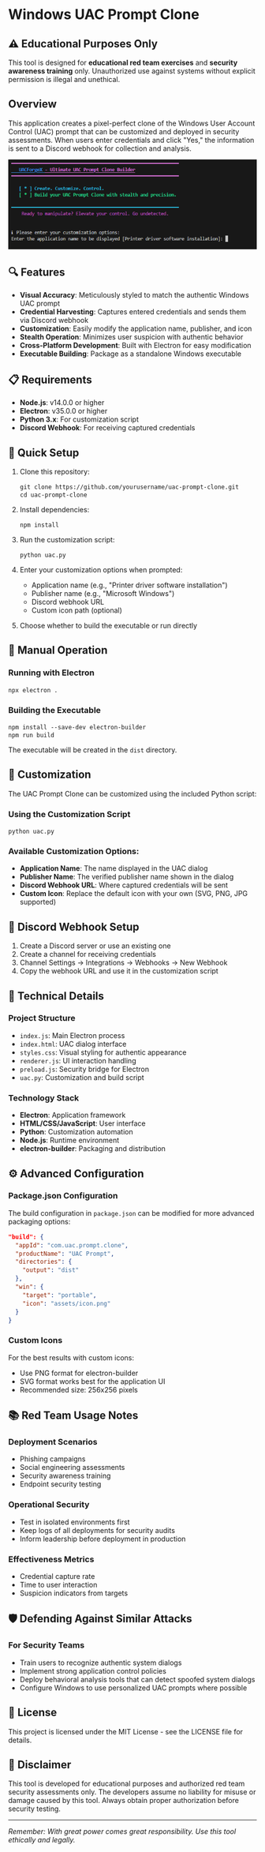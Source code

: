# Windows UAC Prompt Clone

## ⚠️ Educational Purposes Only

This tool is designed for **educational red team exercises** and **security awareness training** only. Unauthorized use against systems without explicit permission is illegal and unethical.

## Overview

This application creates a pixel-perfect clone of the Windows User Account Control (UAC) prompt that can be customized and deployed in security assessments. When users enter credentials and click "Yes," the information is sent to a Discord webhook for collection and analysis.

![UAC Prompt Clone](/Windows-UAC-Prompt.png)

## 🔍 Features

- **Visual Accuracy**: Meticulously styled to match the authentic Windows UAC prompt
- **Credential Harvesting**: Captures entered credentials and sends them via Discord webhook
- **Customization**: Easily modify the application name, publisher, and icon
- **Stealth Operation**: Minimizes user suspicion with authentic behavior
- **Cross-Platform Development**: Built with Electron for easy modification
- **Executable Building**: Package as a standalone Windows executable

## 📋 Requirements

- **Node.js**: v14.0.0 or higher
- **Electron**: v35.0.0 or higher
- **Python 3.x**: For customization script
- **Discord Webhook**: For receiving captured credentials

## 🔧 Quick Setup

1. Clone this repository:
   ```
   git clone https://github.com/yourusername/uac-prompt-clone.git
   cd uac-prompt-clone
   ```

2. Install dependencies:
   ```
   npm install
   ```

3. Run the customization script:
   ```
   python uac.py
   ```

4. Enter your customization options when prompted:
   - Application name (e.g., "Printer driver software installation")
   - Publisher name (e.g., "Microsoft Windows")
   - Discord webhook URL
   - Custom icon path (optional)

5. Choose whether to build the executable or run directly

## 🚀 Manual Operation

### Running with Electron
```
npx electron .
```

### Building the Executable
```
npm install --save-dev electron-builder
npm run build
```

The executable will be created in the `dist` directory.

## 📝 Customization

The UAC Prompt Clone can be customized using the included Python script:

### Using the Customization Script
```
python uac.py
```

### Available Customization Options:
- **Application Name**: The name displayed in the UAC dialog
- **Publisher Name**: The verified publisher name shown in the dialog
- **Discord Webhook URL**: Where captured credentials will be sent
- **Custom Icon**: Replace the default icon with your own (SVG, PNG, JPG supported)

## 📡 Discord Webhook Setup

1. Create a Discord server or use an existing one
2. Create a channel for receiving credentials
3. Channel Settings → Integrations → Webhooks → New Webhook
4. Copy the webhook URL and use it in the customization script

## 🧰 Technical Details

### Project Structure
- `index.js`: Main Electron process
- `index.html`: UAC dialog interface
- `styles.css`: Visual styling for authentic appearance
- `renderer.js`: UI interaction handling
- `preload.js`: Security bridge for Electron
- `uac.py`: Customization and build script

### Technology Stack
- **Electron**: Application framework
- **HTML/CSS/JavaScript**: User interface
- **Python**: Customization automation
- **Node.js**: Runtime environment
- **electron-builder**: Packaging and distribution

## ⚙️ Advanced Configuration

### Package.json Configuration
The build configuration in `package.json` can be modified for more advanced packaging options:

```json
"build": {
  "appId": "com.uac.prompt.clone",
  "productName": "UAC Prompt",
  "directories": {
    "output": "dist"
  },
  "win": {
    "target": "portable",
    "icon": "assets/icon.png"
  }
}
```

### Custom Icons
For the best results with custom icons:
- Use PNG format for electron-builder
- SVG format works best for the application UI
- Recommended size: 256x256 pixels

## 📚 Red Team Usage Notes

### Deployment Scenarios
- Phishing campaigns
- Social engineering assessments
- Security awareness training
- Endpoint security testing

### Operational Security
- Test in isolated environments first
- Keep logs of all deployments for security audits
- Inform leadership before deployment in production

### Effectiveness Metrics
- Credential capture rate
- Time to user interaction
- Suspicion indicators from targets

## 🛡️ Defending Against Similar Attacks

### For Security Teams
- Train users to recognize authentic system dialogs
- Implement strong application control policies
- Deploy behavioral analysis tools that can detect spoofed system dialogs
- Configure Windows to use personalized UAC prompts where possible

## 📜 License

This project is licensed under the MIT License - see the LICENSE file for details.

## 🤝 Disclaimer

This tool is developed for educational purposes and authorized red team security assessments only. The developers assume no liability for misuse or damage caused by this tool. Always obtain proper authorization before security testing.

---

*Remember: With great power comes great responsibility. Use this tool ethically and legally.*
